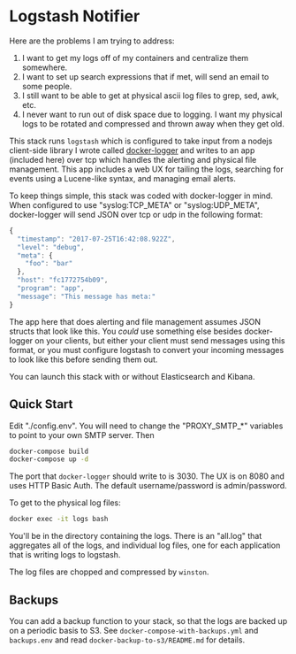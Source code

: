 # Logstash Notifier

Here are the problems I am trying to address:

1. I want to get my logs off of my containers and centralize them somewhere.
2. I want to set up search expressions that if met, will send an email to some people.
3. I still want to be able to get at physical ascii log files to grep, sed, awk, etc.
4. I never want to run out of disk space due to logging.  I want my physical logs to be rotated and compressed and thrown away when they get old.

This stack runs `logstash` which is configured to take input from a nodejs client-side library I wrote called
[docker-logger](https://github.com/peebles/docker-logger) and writes to an app (included here) over tcp which handles the alerting and physical
file management.  This app includes a web UX for tailing the logs, searching for events using a Lucene-like syntax, and managing email alerts.

To keep things simple, this stack was coded with docker-logger in mind.  When configured to use "syslog:TCP_META" or "syslog:UDP_META", docker-logger
will send JSON over tcp or udp in the following format:

```javascript
{
  "timestamp": "2017-07-25T16:42:08.922Z",
  "level": "debug",
  "meta": {
    "foo": "bar"
  },
  "host": "fc1772754b09",
  "program": "app",
  "message": "This message has meta:"
}
```

The app here that does alerting and file management assumes JSON structs that look like this.  You *could* use something else besides
docker-logger on your clients, but either your client must send messages using this format, or you must configure logstash to convert your
incoming messages to look like this before sending them out.

You can launch this stack with or without Elasticsearch and Kibana.

## Quick Start

Edit "./config.env".  You will need to change the "PROXY_SMTP_*" variables to point to your own SMTP server.  Then

```bash
docker-compose build
docker-compose up -d
```

The port that `docker-logger` should write to is 3030.  The UX is on 8080 and uses HTTP Basic Auth.  The default username/password is admin/password.

To get to the physical log files:

```bash
docker exec -it logs bash
```

You'll be in the directory containing the logs.  There is an "all.log" that aggregates all of the logs, and individual log files, one for each
application that is writing logs to logstash.

The log files are chopped and compressed by `winston`.

## Backups

You can add a backup function to your stack, so that the logs are backed up on a periodic basis to S3.  See `docker-compose-with-backups.yml`
and `backups.env` and read `docker-backup-to-s3/README.md` for details.

